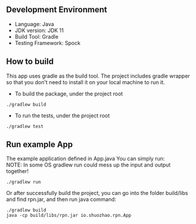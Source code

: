 ## Development Environment

- Language: Java
- JDK version: JDK 11
- Build Tool: Gradle
- Testing Framework: Spock

## How to build
This app uses gradle as the build tool. The project includes gradle wrapper so that 
you don't need to install it on your local machine to run it.

- To build the package, under the project root
```shell script
./gradlew build
```

- To run the tests, under the project root
```shell script
./gradlew test
```

## Run example App

The example application defined in App.java
You can simply run: <br>
NOTE: In some OS gradlew run could mess up the input and output together!
```shell script
./gradlew run
```

Or after successfully build the project, you can go into the folder build/libs and find rpn.jar, 
and then run java command:
```shell script
./gradlew build
java -cp build/libs/rpn.jar io.shuozhao.rpn.App
```
